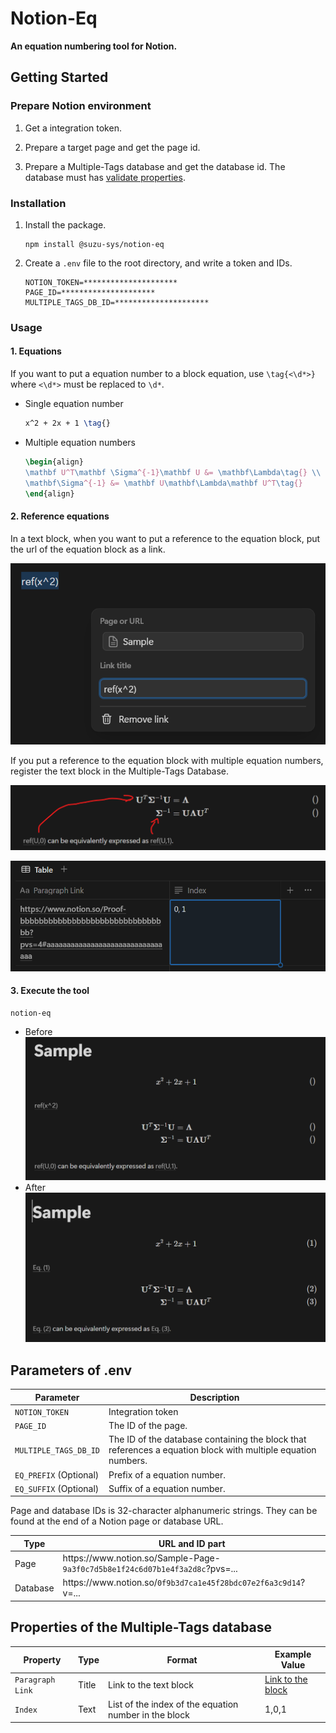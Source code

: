 # Notion-Eq

**An equation numbering tool for Notion.**

## Getting Started

### Prepare Notion environment

1. Get a integration token.

1. Prepare a target page and get the page id.

1. Prepare a Multiple-Tags database and get the database id. The database must has [validate properties](#properties-of-multiple-tags-database).

### Installation

1. Install the package.

   ```shell
   npm install @suzu-sys/notion-eq
   ```

1. Create a `.env` file to the root directory, and write a token and IDs.

   ```dotenv
   NOTION_TOKEN=*********************
   PAGE_ID=*********************
   MULTIPLE_TAGS_DB_ID=*********************
   ```

### Usage

#### 1. Equations

If you want to put a equation number to a block equation, use `\tag{<\d*>}` where `<\d*>` must be replaced to `\d*`.

- Single equation number

  ```tex
  x^2 + 2x + 1 \tag{}
  ```

- Multiple equation numbers

  ```tex
  \begin{align}
  \mathbf U^T\mathbf \Sigma^{-1}\mathbf U &= \mathbf\Lambda\tag{} \\
  \mathbf\Sigma^{-1} &= \mathbf U\mathbf\Lambda\mathbf U^T\tag{}
  \end{align}
  ```

#### 2. Reference equations

In a text block, when you want to put a reference to the equation block, put the url of the equation block as a link.

![ref-single-tag](./readme_images/ref-single-tags.png)

If you put a reference to the equation block with multiple equation numbers, register the text block in the Multiple-Tags Database.

![ref-multiple-tag](./readme_images//ref-multiple-tags.png)

![Multiple-Tags database](./readme_images/multiple-tags.png)

#### 3. Execute the tool

```shell
notion-eq
```

- Before
  ![before](./readme_images/before.png)
- After
  ![after](./readme_images/after.png)

## Parameters of .env

| Parameter              | Description                                                                                                  |
| ---------------------- | ------------------------------------------------------------------------------------------------------------ |
| `NOTION_TOKEN`         | Integration token                                                                                            |
| `PAGE_ID`              | The ID of the page.                                                                                          |
| `MULTIPLE_TAGS_DB_ID`  | The ID of the database containing the block that references a equation block with multiple equation numbers. |
| `EQ_PREFIX` (Optional) | Prefix of a equation number.                                                                                 |
| `EQ_SUFFIX` (Optional) | Suffix of a equation number.                                                                                 |

Page and database IDs is 32-character alphanumeric strings. They can be found at the end of a Notion page or database URL.

| Type     | URL and ID part                                                                            |
| -------- | ------------------------------------------------------------------------------------------ |
| Page     | h<!---->ttps://w<!---->ww.notion.so/Sample-Page-`9a3f0c7d5b8e1f24c6d07b1e4f3a2d8c`?pvs=... |
| Database | h<!---->ttps://w<!---->ww.notion.so/`0f9b3d7ca1e45f28bdc07e2f6a3c9d14`?v=...               |

## Properties of the Multiple-Tags database

| Property         | Type  | Format                                                | Example Value                                                    |
| ---------------- | ----- | ----------------------------------------------------- | ---------------------------------------------------------------- |
| `Paragraph Link` | Title | Link to the text block                                | [Link to the block](https://github.com/SuzuSys/notion-eq#readme) |
| `Index`          | Text  | List of the index of the equation number in the block | 1,0,1                                                            |
